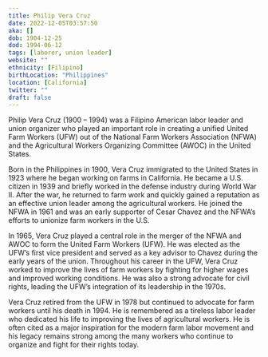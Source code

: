 ```yaml
---
title: Philip Vera Cruz
date: 2022-12-05T03:57:50
aka: []
dob: 1904-12-25
dod: 1994-06-12
tags: [laborer, union leader]
website: ""
ethnicity: [Filipino]
birthLocation: "Philippines"
location: [California]
twitter: ""
draft: false
---
```


Philip Vera Cruz (1900 – 1994) was a Filipino American labor leader and union
organizer who played an important role in creating a unified United Farm Workers
(UFW) out of the National Farm Workers Association (NFWA) and the Agricultural
Workers Organizing Committee (AWOC) in the United States.

Born in the Philippines in 1900, Vera Cruz immigrated to the United States in
1923 where he began working on farms in California. He became a U.S. citizen in
1939 and briefly worked in the defense industry during World War II. After the
war, he returned to farm work and quickly gained a reputation as an effective
union leader among the agricultural workers. He joined the NFWA in 1961 and was
an early supporter of Cesar Chavez and the NFWA’s efforts to unionize farm
workers in the U.S.

In 1965, Vera Cruz played a central role in the merger of the NFWA and AWOC to
form the United Farm Workers (UFW). He was elected as the UFW’s first vice
president and served as a key advisor to Chavez during the early years of the
union. Throughout his career in the UFW, Vera Cruz worked to improve the lives
of farm workers by fighting for higher wages and improved working conditions. He
was also a strong advocate for civil rights, leading the UFW’s integration of
its leadership in the 1970s.

Vera Cruz retired from the UFW in 1978 but continued to advocate for farm
workers until his death in 1994. He is remembered as a tireless labor leader who
dedicated his life to improving the lives of agricultural workers. He is often
cited as a major inspiration for the modern farm labor movement and his legacy
remains strong among the many workers who continue to organize and fight for
their rights today.
